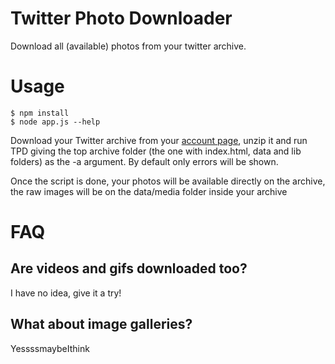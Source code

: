 # Twitter Photo Downloader
Download all (available) photos from your twitter archive.

# Usage
	$ npm install
	$ node app.js --help

Download your Twitter archive from your [account page](https://twitter.com/settings/account), unzip it and run TPD giving the top archive folder (the one with index.html, data and lib folders) as the -a argument. By default only errors will be shown.

Once the script is done, your photos will be available directly on the archive, the raw images will be on the data/media folder inside your archive

# FAQ
## Are videos and gifs downloaded too?
I have no idea, give it a try!

## What about image galleries?
YessssmaybeIthink